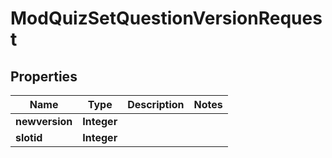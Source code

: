 

# ModQuizSetQuestionVersionRequest


## Properties

| Name | Type | Description | Notes |
|------------ | ------------- | ------------- | -------------|
|**newversion** | **Integer** |  |  |
|**slotid** | **Integer** |  |  |



